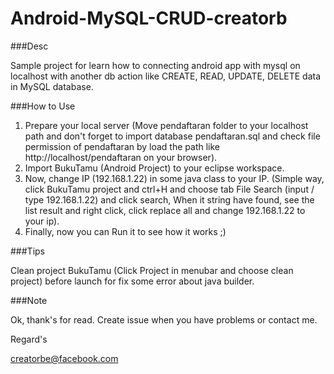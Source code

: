 Android-MySQL-CRUD-creatorb
===========================

###Desc

Sample project for learn how to connecting android app with mysql on localhost with another db action like CREATE, READ, UPDATE, DELETE data in MySQL database. 

###How to Use

1. Prepare your local server (Move pendaftaran folder to your localhost path and don't forget to import database pendaftaran.sql and check file permission of pendaftaran by load the path like http://localhost/pendaftaran on your browser).
2. Import BukuTamu (Android Project) to your eclipse workspace. 
3. Now, change IP (192.168.1.22) in some java class to your IP. (Simple way, click BukuTamu project and ctrl+H and choose tab File Search (input / type 192.168.1.22) and click search, When it string have found, see the list result and right click, click replace all and change 192.168.1.22 to your ip).
4. Finally, now you can Run it to see how it works ;)

###Tips

Clean project BukuTamu (Click Project in menubar and choose clean project) before launch for fix some error about java builder.

###Note

Ok, thank's for read. Create issue when you have problems or contact me.

Regard's

creatorbe@facebook.com
